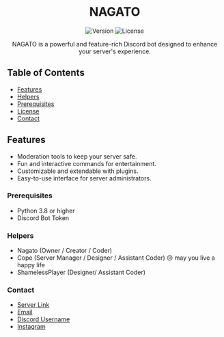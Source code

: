 <!-- Project Title -->
<h1 align="center">NAGATO</h1>

<!-- Badges -->
<p align="center">
  <img src="https://img.shields.io/badge/version-1.0.0-brightgreen.svg" alt="Version">
  <img src="https://img.shields.io/badge/license-GNU-blue.svg" alt="License">
</p>

<!-- Description -->
<p align="center">NAGATO is a powerful and feature-rich Discord bot designed to enhance your server's experience.</p>

<!-- Table of Contents -->
## Table of Contents
- [Features](#features)
- [Helpers](#helpers)
- [Prerequisites](#prerequisites)
- [License](LICENSE)
- [Contact](#contact)

<!-- Features -->
## Features
- Moderation tools to keep your server safe.
- Fun and interactive commands for entertainment.
- Customizable and extendable with plugins.
- Easy-to-use interface for server administrators.

### Prerequisites
- Python 3.8 or higher
- Discord Bot Token

### Helpers
- Nagato (Owner / Creator / Coder)
- Cope (Server Manager / Designer / Assistant Coder) 😔 may you live a happy life
- ShamelessPlayer (Designer/ Assistant Coder)

### Contact
- [Server Link](https://discord.gg/sGnASjneTh)
- [Email](nagato.develop@gmail.com)
- [Discord Username](https://discord.com/users/uzumaki._.nagato)
- [Instagram](https://instagram.com/ibirahim.m0siin)